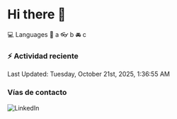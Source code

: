 # Hi there 👋

:computer: Languages
:pencil: a
:eyeglasses: b
:oncoming_automobile: c

### :zap: Actividad reciente
<!--RECENT_ACTIVITY:start-->
<!--RECENT_ACTIVITY:end-->
<!--RECENT_ACTIVITY:last_update-->
Last Updated: Tuesday, October 21st, 2025, 1:36:55 AM
<!--RECENT_ACTIVITY:last_update_end-->

### Vías de contacto

![LinkedIn](https://www.linkedin.com/in/irving-hernández-226846205/)
